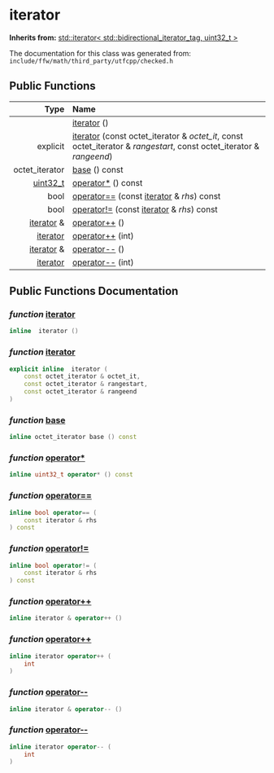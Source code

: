 iterator
===================================


**Inherits from:** [std::iterator< std::bidirectional_iterator_tag, uint32_t >]()

The documentation for this class was generated from: `include/ffw/math/third_party/utfcpp/checked.h`



## Public Functions

| Type | Name |
| -------: | :------- |
|   | [iterator](#c7464811) ()  |
|  explicit  | [iterator](#3a4db1c4) (const octet_iterator & _octet_it_, const octet_iterator & _rangestart_, const octet_iterator & _rangeend_)  |
|  octet_iterator | [base](#e2a12ab0) () const  |
|  [uint32_t](utf8.html#b52bf0b0) | [operator*](#73d070e2) () const  |
|  bool | [operator==](#6fbd3b79) (const [iterator](utf8_iterator.html) & _rhs_) const  |
|  bool | [operator!=](#9f0d7898) (const [iterator](utf8_iterator.html) & _rhs_) const  |
|  [iterator](utf8_iterator.html) & | [operator++](#a7eb0bb4) ()  |
|  [iterator](utf8_iterator.html) | [operator++](#5f068972) (int)  |
|  [iterator](utf8_iterator.html) & | [operator--](#85c896fc) ()  |
|  [iterator](utf8_iterator.html) | [operator--](#6606e098) (int)  |


## Public Functions Documentation

### _function_ <a id="c7464811" href="#c7464811">iterator</a>

```cpp
inline  iterator () 
```



### _function_ <a id="3a4db1c4" href="#3a4db1c4">iterator</a>

```cpp
explicit inline  iterator (
    const octet_iterator & octet_it,
    const octet_iterator & rangestart,
    const octet_iterator & rangeend
) 
```



### _function_ <a id="e2a12ab0" href="#e2a12ab0">base</a>

```cpp
inline octet_iterator base () const 
```



### _function_ <a id="73d070e2" href="#73d070e2">operator*</a>

```cpp
inline uint32_t operator* () const 
```



### _function_ <a id="6fbd3b79" href="#6fbd3b79">operator==</a>

```cpp
inline bool operator== (
    const iterator & rhs
) const 
```



### _function_ <a id="9f0d7898" href="#9f0d7898">operator!=</a>

```cpp
inline bool operator!= (
    const iterator & rhs
) const 
```



### _function_ <a id="a7eb0bb4" href="#a7eb0bb4">operator++</a>

```cpp
inline iterator & operator++ () 
```



### _function_ <a id="5f068972" href="#5f068972">operator++</a>

```cpp
inline iterator operator++ (
    int
) 
```



### _function_ <a id="85c896fc" href="#85c896fc">operator--</a>

```cpp
inline iterator & operator-- () 
```



### _function_ <a id="6606e098" href="#6606e098">operator--</a>

```cpp
inline iterator operator-- (
    int
) 
```





